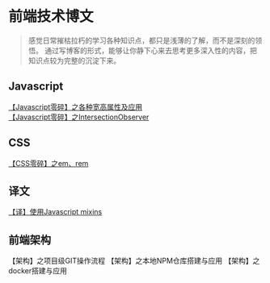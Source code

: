 # 前端技术博文
> 感觉日常摧枯拉朽的学习各种知识点，都只是浅薄的了解，而不是深刻的领悟。
> 通过写博客的形式，能够让你静下心来去思考更多深入性的内容，把知识点较为完整的沉淀下来。

## Javascript
[【Javascript零碎】之各种宽高属性及应用](https://github.com/kekobin/blog/issues/1)   
[【Javascript零碎】之IntersectionObserver](https://github.com/kekobin/blog/issues/2)

## CSS
[【CSS零碎】之em、rem](https://github.com/kekobin/blog/issues/4)

## 译文
[【译】使用Javascript mixins](https://github.com/kekobin/blog/issues/3)

## 前端架构
【架构】之项目级GIT操作流程
【架构】之本地NPM仓库搭建与应用
【架构】之docker搭建与应用
